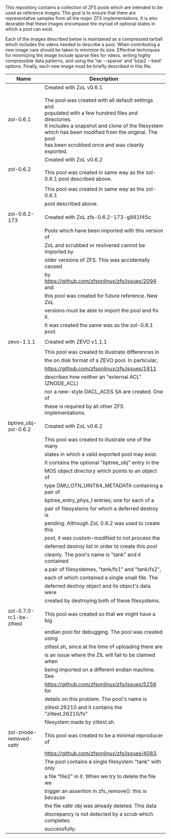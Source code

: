 This repository contains a collection of ZFS pools which are intended
to be used as reference images.  The goal is to ensure that there are
representative samples from all the major ZFS implementations.  It is
also desirable that these images encompase the myriad of optional states
in which a pool can exist.

Each of the images described below is maintained as a compressed tarball
which includes the vdevs needed to describe a pool.  When contributing a
new image care should be taken to minimize its size.  Effective techniques
for minimizing the image include sparse files for vdevs, writing highly
compressible data patterns, and using the 'tar --sparse' and  'bzip2 --best'
options.  Finally, each new image must be briefly described in this file.


Name                   | Description
---------------------- | ------------------------------------------------
zol-0.6.1              | Created with ZoL v0.6.1<br><br> The pool was created with all default settings and<br> populated with a few hundred files and directories.<br> It includes a snapshot and clone of the filesystem<br> which has been modified from the original.  The pool<br> has been scrubbed once and was cleanly exported.
zol-0.6.2              | Created with ZoL v0.6.2<br><br> This pool was created in same way as the zol-0.6.1 pool described above.
                       |
                       | This pool was created in same way as the zol-0.6.1
                       | pool described above.
                       |
zol-0.6.2-173          | Created with ZoL zfs-0.6.2-173-g881f45c
                       |
                       | Pools which have been imported with this version of
                       | ZoL and scrubbed or resilvered cannot be imported by
                       | older versions of ZFS.  This was accidentally caused
                       | by https://github.com/zfsonlinux/zfs/issues/2094 and
                       | this pool was created for future reference.  New ZoL
                       | versions must be able to import the pool and fix it.
                       | It was created the same was as the zol-0.6.1 pool.
                       |
zevo-1.1.1             | Created with ZEVO v1.1.1
                       |
                       | This pool was created to illustrate differences in
                       | the on disk format of a ZEVO pool.  In particular,
                       | https://github.com/zfsonlinux/zfs/issues/1911
                       | describes how neither an "external ACL" (ZNODE_ACL)
                       | nor a new-style DACL_ACES SA are created.  One of
                       | these is required by all other ZFS implementations.
                       |
bptree_obj-zol-0.6.2   | Created with ZoL v0.6.2
                       |
                       | This pool was created to illustrate one of the many
                       | states in which a valid exported pool may exist.
                       | It contains the optional "bptree_obj" entry in the
                       | MOS object directory which points to an object of
                       | type DMU_OTN_UINT64_METADATA containing a pair of
                       | bptree_entry_phys_t entries; one for each of a
                       | pair of filesystems for which a deferred destroy is
                       | pending.  Although ZoL 0.6.2 was used to create this
                       | pool, it was custom-modified to not process the
                       | deferred destroy list in order to create this pool
                       | cleanly.  The pool's name is "tank" and it contained
                       | a pair of filesystemes, "tank/fs1" and "tank/fs2",
                       | each of which contained a single small file.  The
                       | deferred destroy object and its object's data were
                       | created by destroying both of these filesystems.
		       |
zol-0.7.0-rc1-be-ziltest| This pool was created so that we might have a big
		       | endian pool for debugging. The pool was created using
		       | ziltest.sh, since at the time of uploading there are
		       | is an issue where the ZIL will fail to be claimed when
		       | being imported on a different endian machine. See
		       | https://github.com/zfsonlinux/zfs/issues/5256 for
		       | details on this problem. The pool's name is 
		       | ziltest.26210 and it contains the "ziltest.26210/fs"
		       | filesystem made by ziltest.sh.
		       |
zol-znode-removed-xattr| This pool was created to be a minimal reproducer of
                       | https://github.com/zfsonlinux/zfs/issues/4083.
                       | The pool contains a single filesystem "tank" with only
                       | a file "file2" in it. When we try to delete the file we
                       | trigger an assertion in zfs_remove(): this is because
                       | the file xattr obj was already deleted. This data
                       | discrepancy is not detected by a scrub which completes
                       | successfully.
